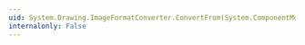 ```yaml
---
uid: System.Drawing.ImageFormatConverter.ConvertFrom(System.ComponentModel.ITypeDescriptorContext,System.Globalization.CultureInfo,System.Object)
internalonly: False
---
```

